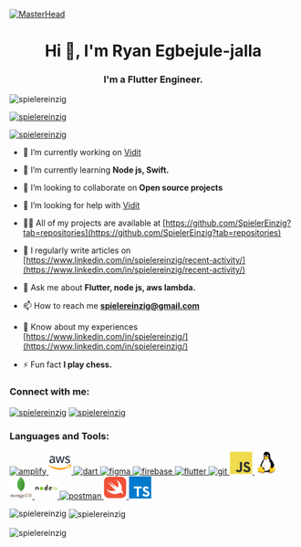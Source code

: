 [![MasterHead](https://user-images.githubusercontent.com/81261912/235382834-b8265e41-c2e3-473b-9b3e-8dde6d5fbf3f.png)](https://www.linkedin.com/in/spielereinzig/)

<h1 align="center">Hi 👋, I'm Ryan Egbejule-jalla</h1>
<h3 align="center">I'm a Flutter Engineer.</h3>

<p align="left"> <img src="https://komarev.com/ghpvc/?username=spielereinzig&label=Profile%20views&color=0e75b6&style=flat" alt="spielereinzig" /> </p>

<p align="left"> <a href="https://github.com/ryo-ma/github-profile-trophy"><img src="https://github-profile-trophy.vercel.app/?username=spielereinzig" alt="spielereinzig" /></a> </p>

<p align="left"> <a href="https://twitter.com/spielereinzig" target="blank"><img src="https://img.shields.io/twitter/follow/spielereinzig?logo=twitter&style=for-the-badge" alt="spielereinzig" /></a> </p>

- 🔭 I’m currently working on [Vidit](https://play.google.com/store/apps/details?id=com.spielereinzig.vidit)

- 🌱 I’m currently learning **Node js, Swift.**

- 👯 I’m looking to collaborate on **Open source projects**

- 🤝 I’m looking for help with [Vidit](https://play.google.com/store/apps/details?id=com.spielereinzig.vidit)

- 👨‍💻 All of my projects are available at [https://github.com/SpielerEinzig?tab=repositories](https://github.com/SpielerEinzig?tab=repositories)

- 📝 I regularly write articles on [https://www.linkedin.com/in/spielereinzig/recent-activity/](https://www.linkedin.com/in/spielereinzig/recent-activity/)

- 💬 Ask me about **Flutter, node js, aws lambda.**

- 📫 How to reach me **spielereinzig@gmail.com**

- 📄 Know about my experiences [https://www.linkedin.com/in/spielereinzig/](https://www.linkedin.com/in/spielereinzig/)

- ⚡ Fun fact **I play chess.**

<h3 align="left">Connect with me:</h3>
<p align="left">
<a href="https://twitter.com/spielereinzig" target="blank"><img align="center" src="https://raw.githubusercontent.com/rahuldkjain/github-profile-readme-generator/master/src/images/icons/Social/twitter.svg" alt="spielereinzig" height="30" width="40" /></a>
<a href="https://linkedin.com/in/spielereinzig" target="blank"><img align="center" src="https://raw.githubusercontent.com/rahuldkjain/github-profile-readme-generator/master/src/images/icons/Social/linked-in-alt.svg" alt="spielereinzig" height="30" width="40" /></a>
</p>

<h3 align="left">Languages and Tools:</h3>
<p align="left"> <a href="https://aws.amazon.com/amplify/" target="_blank" rel="noreferrer"> <img src="https://docs.amplify.aws/assets/logo-dark.svg" alt="amplify" width="40" height="40"/> </a> <a href="https://aws.amazon.com" target="_blank" rel="noreferrer"> <img src="https://raw.githubusercontent.com/devicons/devicon/master/icons/amazonwebservices/amazonwebservices-original-wordmark.svg" alt="aws" width="40" height="40"/> </a> <a href="https://dart.dev" target="_blank" rel="noreferrer"> <img src="https://www.vectorlogo.zone/logos/dartlang/dartlang-icon.svg" alt="dart" width="40" height="40"/> </a> <a href="https://www.figma.com/" target="_blank" rel="noreferrer"> <img src="https://www.vectorlogo.zone/logos/figma/figma-icon.svg" alt="figma" width="40" height="40"/> </a> <a href="https://firebase.google.com/" target="_blank" rel="noreferrer"> <img src="https://www.vectorlogo.zone/logos/firebase/firebase-icon.svg" alt="firebase" width="40" height="40"/> </a> <a href="https://flutter.dev" target="_blank" rel="noreferrer"> <img src="https://www.vectorlogo.zone/logos/flutterio/flutterio-icon.svg" alt="flutter" width="40" height="40"/> </a> <a href="https://git-scm.com/" target="_blank" rel="noreferrer"> <img src="https://www.vectorlogo.zone/logos/git-scm/git-scm-icon.svg" alt="git" width="40" height="40"/> </a> <a href="https://developer.mozilla.org/en-US/docs/Web/JavaScript" target="_blank" rel="noreferrer"> <img src="https://raw.githubusercontent.com/devicons/devicon/master/icons/javascript/javascript-original.svg" alt="javascript" width="40" height="40"/> </a> <a href="https://www.linux.org/" target="_blank" rel="noreferrer"> <img src="https://raw.githubusercontent.com/devicons/devicon/master/icons/linux/linux-original.svg" alt="linux" width="40" height="40"/> </a> <a href="https://www.mongodb.com/" target="_blank" rel="noreferrer"> <img src="https://raw.githubusercontent.com/devicons/devicon/master/icons/mongodb/mongodb-original-wordmark.svg" alt="mongodb" width="40" height="40"/> </a> <a href="https://nodejs.org" target="_blank" rel="noreferrer"> <img src="https://raw.githubusercontent.com/devicons/devicon/master/icons/nodejs/nodejs-original-wordmark.svg" alt="nodejs" width="40" height="40"/> </a> <a href="https://postman.com" target="_blank" rel="noreferrer"> <img src="https://www.vectorlogo.zone/logos/getpostman/getpostman-icon.svg" alt="postman" width="40" height="40"/> </a> <a href="https://developer.apple.com/swift/" target="_blank" rel="noreferrer"> <img src="https://raw.githubusercontent.com/devicons/devicon/master/icons/swift/swift-original.svg" alt="swift" width="40" height="40"/> </a> <a href="https://www.typescriptlang.org/" target="_blank" rel="noreferrer"> <img src="https://raw.githubusercontent.com/devicons/devicon/master/icons/typescript/typescript-original.svg" alt="typescript" width="40" height="40"/> </a> </p>

<p><img align="left" src="https://github-readme-stats.vercel.app/api/top-langs?username=spielereinzig&show_icons=true&locale=en&layout=compact" alt="spielereinzig" /></p>

<p>&nbsp;<img align="center" src="https://github-readme-stats.vercel.app/api?username=spielereinzig&show_icons=true&locale=en" alt="spielereinzig" /></p>

<p><img align="center" src="https://github-readme-streak-stats.herokuapp.com/?user=spielereinzig&" alt="spielereinzig" /></p>

